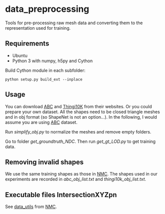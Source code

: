 # data_preprocessing
Tools for pre-processing raw mesh data and converting them to the representation used for training.

## Requirements
- Ubuntu
- Python 3 with numpy, h5py and Cython

Build Cython module in each subfolder:
```
python setup.py build_ext --inplace
```


## Usage

You can download [ABC](https://deep-geometry.github.io/abc-dataset/) and [Thingi10K](https://ten-thousand-models.appspot.com/) from their websites. Or you could prepare your own dataset. All the shapes need to be closed triangle meshes and in obj format (so ShapeNet is not an option...). In the following, I would assume you are using [ABC](https://deep-geometry.github.io/abc-dataset/) dataset.

Run *simplify_obj.py* to normalize the meshes and remove empty folders.

Go to folder *get_groundtruth_NDC*. Then run *get_gt_LOD.py* to get training data.


## Removing invalid shapes

We use the same training shapes as those in [NMC](https://github.com/czq142857/NMC).
The shapes used in our experiments are recorded in *abc_obj_list.txt* and *thingi10k_obj_list.txt*.


## Executable files IntersectionXYZpn

See [data_utils](https://github.com/czq142857/NMC/tree/master/data_utils) from [NMC](https://github.com/czq142857/NMC).


